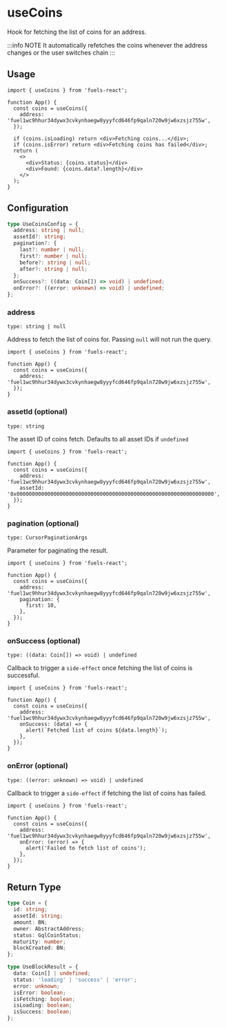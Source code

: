 # useCoins

Hook for fetching the list of coins for an address.

:::info NOTE
It automatically refetches the coins whenever the address changes or the user switches chain
:::

## Usage

```tsx
import { useCoins } from 'fuels-react';

function App() {
  const coins = useCoins({
    address: 'fuel1wc9hhur34dywx3cvkynhaegw8yyyfcd646fp9qaln720w9jw6xzsjz755w',
  });

  if (coins.isLoading) return <div>Fetching coins...</div>;
  if (coins.isError) return <div>Fetching coins has failed</div>;
  return (
    <>
      <div>Status: {coins.status}</div>
      <div>Found: {coins.data?.length}</div>
    </>
  );
}
```

## Configuration

```ts
type UseCoinsConfig = {
  address: string | null;
  assetId?: string;
  pagination?: {
    last?: number | null;
    first?: number | null;
    before?: string | null;
    after?: string | null;
  };
  onSuccess?: ((data: Coin[]) => void) | undefined;
  onError?: ((error: unknown) => void) | undefined;
};
```

### address

`type: string | null`

Address to fetch the list of coins for. Passing `null` will not run the query.

```tsx {5}
import { useCoins } from 'fuels-react';

function App() {
  const coins = useCoins({
    address: 'fuel1wc9hhur34dywx3cvkynhaegw8yyyfcd646fp9qaln720w9jw6xzsjz755w',
  });
}
```

### assetId (optional)

`type: string`

The asset ID of coins fetch. Defaults to all asset IDs if `undefined`

```tsx {6}
import { useCoins } from 'fuels-react';

function App() {
  const coins = useCoins({
    address: 'fuel1wc9hhur34dywx3cvkynhaegw8yyyfcd646fp9qaln720w9jw6xzsjz755w',
    assetId: '0x0000000000000000000000000000000000000000000000000000000000000000',
  });
}
```

### pagination (optional)

`type: CursorPaginationArgs`

Parameter for paginating the result.

```tsx {6-8}
import { useCoins } from 'fuels-react';

function App() {
  const coins = useCoins({
    address: 'fuel1wc9hhur34dywx3cvkynhaegw8yyyfcd646fp9qaln720w9jw6xzsjz755w',
    pagination: {
      first: 10,
    },
  });
}
```

### onSuccess (optional)

`type: ((data: Coin[]) => void) | undefined`

Callback to trigger a `side-effect` once fetching the list of coins is successful.

```tsx {6-8}
import { useCoins } from 'fuels-react';

function App() {
  const coins = useCoins({
    address: 'fuel1wc9hhur34dywx3cvkynhaegw8yyyfcd646fp9qaln720w9jw6xzsjz755w',
    onSuccess: (data) => {
      alert(`Fetched list of coins ${data.length}`);
    },
  });
}
```

### onError (optional)

`type: ((error: unknown) => void) | undefined`

Callback to trigger a `side-effect` if fetching the list of coins has failed.

```tsx {6-8}
import { useCoins } from 'fuels-react';

function App() {
  const coins = useCoins({
    address: 'fuel1wc9hhur34dywx3cvkynhaegw8yyyfcd646fp9qaln720w9jw6xzsjz755w',
    onError: (error) => {
      alert('Failed to fetch list of coins');
    },
  });
}
```

## Return Type

```ts
type Coin = {
  id: string;
  assetId: string;
  amount: BN;
  owner: AbstractAddress;
  status: GqlCoinStatus;
  maturity: number;
  blockCreated: BN;
};

type UseBlockResult = {
  data: Coin[] | undefined;
  status: 'loading' | 'success' | 'error';
  error: unknown;
  isError: boolean;
  isFetching: boolean;
  isLoading: boolean;
  isSuccess: boolean;
};
```

